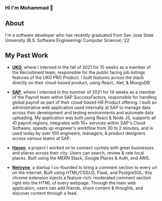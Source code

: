 ### Hi I'm Mohammad 👋

## About
I'm a software developer who has recently graduated from San Jose State University (B.S. Software Engineering/ Computer Science) '22

## My Past Work
- [**UKG**](https://www.ukg.com/), where I interned in the fall of 2021 for 15 weeks as a member of the Recruitment team, responsible for the public facing job listings features of the UKG PRO Product. I built features across the stack directly on their cloud-based product, using React, .Net, & MongoDB

- [**SAP**](https://www.sap.com/products/hcm.html), where I interned in the summer of 2021 for 14 weeks as a member of the Payroll team within SAP SuccessFactors, responsible for handling global payroll as part of their cloud-based HR Product offering. I built an administrative web application used internally at SAP to manage data across their development and testing environments and automate data uploading. My application was built using React & Node JS, supports all 41 payroll regions, integrates with 10+ services within SAP's Cloud Software, speeds up engineer's workflow from 30 to 2 minutes, and is used today by over 100 engineers, managers, & product designers across various teams at SAP.

- [**Haven**](https://github.com/mohammadsleiman/Haven), a project I worked on to connect cyclists with great businesses and places across their city. Users can search, review & rate local places. Built using the MERN Stack, Google Places & Auth, and AWS.

- [**Netvyne**](https://www.netvyne.com/), a startup I co-founded to bring a comment section to every url on the internet. Built using HTML/CSS/JS, Flask, and PostgreSQL, this chrome extension injects a feature-rich, moderated comment section right into the HTML of every webpage. Through the main web application, users can add friends, share content & thoughts, and discover content through a feed.
















<!--
**mohammadsleiman/mohammadsleiman** is a ✨ _special_ ✨ repository because its `README.md` (this file) appears on your GitHub profile.

Here are some ideas to get you started:

- 🔭 I’m currently working on ...
- 🌱 I’m currently learning ...
- 👯 I’m looking to collaborate on ...
- 🤔 I’m looking for help with ...
- 💬 Ask me about ...
- 📫 How to reach me: ...
- 😄 Pronouns: ...
- ⚡ Fun fact: ...
-->
